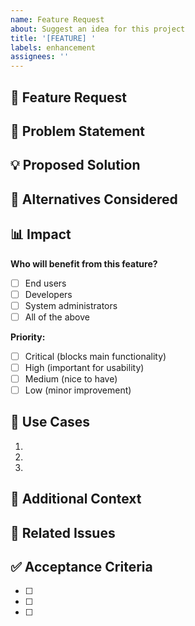 ```yaml
---
name: Feature Request
about: Suggest an idea for this project
title: '[FEATURE] '
labels: enhancement
assignees: ''
---
```


## 🚀 Feature Request

<!-- A clear and concise description of what you want to happen -->

## 🤔 Problem Statement

<!-- Is your feature request related to a problem? Please describe. -->
<!-- Example: I'm always frustrated when [...] -->

## 💡 Proposed Solution

<!-- Describe the solution you'd like -->

## 🔄 Alternatives Considered

<!-- Describe alternative solutions or features you've considered -->

## 📊 Impact

**Who will benefit from this feature?**
- [ ] End users
- [ ] Developers
- [ ] System administrators
- [ ] All of the above

**Priority:**
- [ ] Critical (blocks main functionality)
- [ ] High (important for usability)
- [ ] Medium (nice to have)
- [ ] Low (minor improvement)

## 🎯 Use Cases

<!-- Describe specific use cases where this feature would be helpful -->

1. 
2. 
3. 

## 📝 Additional Context

<!-- Add any other context, mockups, or screenshots about the feature request here -->

## 🔗 Related Issues

<!-- Link to related issues if any -->

## ✅ Acceptance Criteria

<!-- What needs to be done for this feature to be considered complete? -->

- [ ] 
- [ ] 
- [ ]